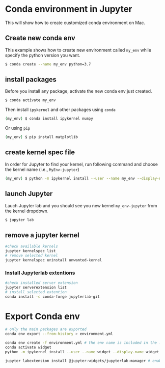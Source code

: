 # Conda environment in Jupyter

This will show how to create customized conda environment on Mac.

## Create new conda env

This example shows how to create new environment called `my_env` while specify the python version you want.

```bash
$ conda create --name my_env python=3.7
```

## install packages

Before you install any package, activate the new conda env just created.

```bash
$ conda activate my_env
```

Then install  `ipykernel` and other packages using `conda`

```bash
(my_env) $ conda install ipykernel numpy
```

Or using `pip`

```bash
(my_env) $ pip install matplotlib
```

## create kernel spec file

In order for Jupyter to find your kernel, run following command and choose the kernel name (i.e., `MyEnv-jupyter`)

```bash
(my_env) $ python -m ipykernel install --user --name my_env --display-name MyEnv-jupyter
```

## launch Jupyter

Lauch Jupyter lab and you should see you new kernel `my_env-jupyter` from the kernel dropdown.

```bash
$ jupyter lab
```

## remove a jupyter kernel

```bash
#check available kernels
jupyter kernelspec list
# remove selected kernel
jupyter kernelspec uninstall unwanted-kernel
```



###  Install Jupyterlab extentions

```bash
#check installed server extension
jupyter serverextension list
# install selected extention
conda install -c conda-forge jupyterlab-git
```



# Export Conda env

```bash
# only the main packages are exported
conda env export --from-history > environment.yml 

conda env create -f environment.yml # the env name is included in the .yml file
conda activate widget
python -m ipykernel install --user --name widget --display-name widget

jupyter labextension install @jupyter-widgets/jupyterlab-manager # enable widget

```





